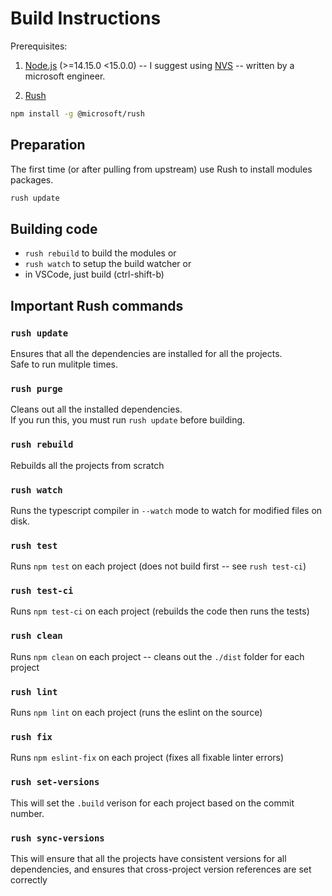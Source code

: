 # Build Instructions

Prerequisites: 
1. [Node.js](https://nodejs.org/en/download/) (>=14.15.0 <15.0.0) -- I suggest using [NVS](https://github.com/jasongin/nvs) -- written by a microsoft engineer.

2. [Rush](https://rushjs.io/pages/intro/welcome/) 

``` bash
npm install -g @microsoft/rush
```

## Preparation
The first time (or after pulling from upstream) use Rush to install modules packages.
``` bash
rush update 
```

## Building code
 - `rush rebuild` to build the modules
 or
 - `rush watch` to setup the build watcher 
 or
 - in VSCode, just build (ctrl-shift-b)


 ## Important Rush commands

### `rush update` 
Ensures that all the dependencies are installed for all the projects.  
Safe to run mulitple times. 

### `rush purge` 
Cleans out all the installed dependencies.  
If you run this, you must run `rush update` before building.

### `rush rebuild` 
Rebuilds all the projects from scratch

### `rush watch` 
Runs the typescript compiler in `--watch` mode to watch for modified files on disk.

### `rush test` 
Runs `npm test` on each project (does not build first -- see `rush test-ci`)

### `rush test-ci`
Runs `npm test-ci` on each project (rebuilds the code then runs the tests)

### `rush clean`  
Runs `npm clean` on each project -- cleans out the `./dist` folder for each project

### `rush lint` 
Runs `npm lint` on each project (runs the eslint on the source)

### `rush fix`
Runs `npm eslint-fix` on each project (fixes all fixable linter errors)

### `rush set-versions` 
This will set the `.build` verison for each project based on the commit number. 

### `rush sync-versions`
This will ensure that all the projects have consistent versions for all dependencies, and ensures that cross-project version references are set correctly


